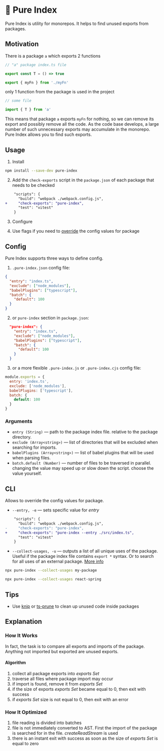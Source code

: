 # 🌿 Pure Index

Pure Index is utility for monorepos. It helps to find unused exports from packages.

## Motivation

There is a package `a` which exports 2 functions

```ts
// "a" package index.ts file

export const T = () => true

export { myFn } from './myFn'
```

only 1 function from the package is used in the project

```ts
// some file

import { T } from 'a'
```

This means that package `a` exports `myFn` for nothing, so we can remove its export and possibly remove all the code.
As the code base develops, a large number of such unnecessary exports may accumulate in the monorepo. Pure Index allows you to find such exports.

## Usage

1. Install

```sh
npm install --save-dev pure-index
```

2. Add the `check-exports` script in the `package.json` of each package that needs to be checked

```diff
    "scripts": {
      "build": "webpack ./webpack.config.js",
+     "check-exports": "pure-index",
      "test": "vitest"
    }
```

3. Configure

4. Use flags if you need to [override](#cli) the config values for package

## Config

Pure Index supports three ways to define config.

1. `.pure-index.json` config file:

```json
{
  "entry": "index.ts",
  "exclude": ["node_modules"],
  "babelPlugins": ["typescript"],
  "batch": {
    "default": 100
  }
}
```

2. or `pure-index` section in `package.json`:

```json
  "pure-index": {
    "entry": "index.ts",
    "exclude": ["node_modules"],
    "babelPlugins": ["typescript"],
    "batch": {
      "default": 100
    }
  }
```

3. or a more flexible `.pure-index.js` or `.pure-index.cjs` config file:

```js
module.exports = {
  entry: 'index.ts',
  exclude: ['node_modules'],
  babelPlugins: ['typescript'],
  batch: {
    default: 100
  }
}
```

### Arguments

- `entry (String)` — path to the package index file. relative to the package directory.
- `exclude (Array<string>)` — list of directories that will be excluded when searching for imports.
- `babelPlugins (Array<string>)` — list of babel plugins that will be used when parsing files.
- `batch.default (Number)` — number of files to be traversed in parallel. changing the value may speed up or slow down the script. choose the value yourself.

## CLI

Allows to override the config values for package.

- `--entry, -e` — sets specific value for _entry_

```diff
    "scripts": {
      "build": "webpack ./webpack.config.js",
-     "check-exports": "pure-index",
+     "check-exports": "pure-index --entry ./src/index.ts",
      "test": "vitest"
    }
```

- `--collect-usages, -u` — outputs a list of all unique uses of the package.<br />
  Useful if the package index file contains `export *` syntax. Or to search for all uses of an external package. [More info]()

```sh
npx pure-index --collect-usages my-package

npx pure-index --collect-usages react-spring
```

## Tips

- Use [knip](https://github.com/webpro/knip) or [ts-prune](https://github.com/nadeesha/ts-prune) to clean up unused code inside packages

## Explanation

### How It Works

In fact, the task is to compare all exports and imports of the package. Anything not imported but exported are unused exports.

#### Algorithm

1. collect all package exports into _exports Set_
2. traverse all files where package import may occur
3. if import is found, remove it from _exports Set_
4. if the size of exports _exports Set_ became equal to 0, then exit with success
5. if _exports Set_ size is not equal to 0, then exit with an error

### How It Optimized

1. file reading is divided into batches
2. file is not immediately converted to AST. First the import of the package is searched for in the file. _createReadStream_ is used
3. there is an instant exit with success as soon as the size of _exports Set_ is equal to zero
